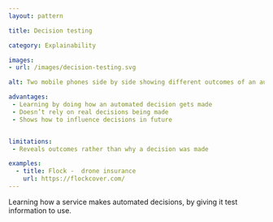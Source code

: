 ```yaml
---
layout: pattern

title: Decision testing

category: Explainability

images:
- url: /images/decision-testing.svg

alt: Two mobile phones side by side showing different outcomes of an automated decision.

advantages:
 - Learning by doing how an automated decision gets made
 - Doesn’t rely on real decisions being made
 - Shows how to influence decisions in future


limitations:
 - Reveals outcomes rather than why a decision was made

examples:
  - title: Flock -  drone insurance
    url: https://flockcover.com/
---
```


Learning how a service makes automated decisions, by giving it test information to use.

